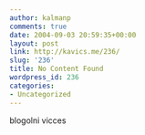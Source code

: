 ```yaml
---
author: kalmanp
comments: true
date: 2004-09-03 20:59:35+00:00
layout: post
link: http://kavics.me/236/
slug: '236'
title: No Content Found
wordpress_id: 236
categories:
- Uncategorized
---
```


blogolni vicces
